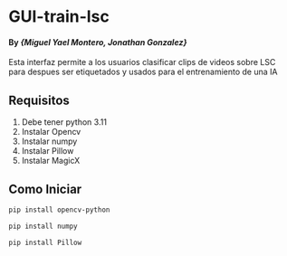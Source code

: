 

# GUI-train-lsc
#### By _**{Miguel Yael Montero, Jonathan Gonzalez}**_


Esta interfaz permite a los usuarios clasificar clips de videos sobre LSC para despues ser etiquetados y usados para el entrenamiento de una IA

## Requisitos

1. Debe tener python 3.11
2. Instalar Opencv
3. Instalar numpy
4. Instalar Pillow
5. Instalar MagicX

## Como Iniciar
```bash
pip install opencv-python
```
```bash
pip install numpy
```
```bash
pip install Pillow
```



